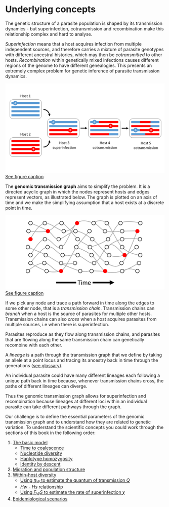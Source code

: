 # Underlying concepts

The genetic structure of a parasite population is shaped by its transmission dynamics - but superinfection, cotransmission and recombination make this relationship complex and hard to analyse.  

*Superinfection* means that a host acquires infection from multiple independent sources, and therefore carries a mixture of parasite genotypes with different ancestral histories, which may then be *cotransmitted* to other hosts.  *Recombination* within genetically mixed infections causes different regions of the genome to have different genealogies.  This presents an extremely complex problem for genetic inference of parasite transmission dynamics.

![superinfection](superinfection.png)
[See figure caption](superinfection.md)

The **genomic transmission graph** aims to simplify the problem.  It is a directed acyclic graph in which the nodes represent hosts and edges represent vectors, as illustrated below. The graph is plotted on an axis of time and we make the simplifying assumption that a host exists at a discrete point in time.

![transmission-graph](transmission-graph.png)
[See figure caption](transmission-graph.md) 

If we pick any node and trace a path forward in time along the edges to some other node, that is a *transmission chain*. Transmission chains can *branch* when a host is the source of parasites for multiple other hosts.  Transmission chains can also *cross* when a host acquires parasites from multiple sources, i.e when there is superinfection.

Parasites reproduce as they flow along transmission chains, and parasites that are flowing along the same transmission chain can genetically recombine with each other.

A *lineage* is a path through the transmission graph that we define by taking an allele at a point locus and tracing its ancestry back in time through the generations ([see glossary](glossary.md)). 

An individual parasite could have many different lineages each following a unique path back in time because, whenever transmission chains cross, the paths of different lineages can diverge. 

Thus the genomic transmission graph allows for superinfection and recombination because lineages at different loci within an individual parasite can take different pathways through the graph.  

Our challenge is to define the essential parameters of the genomic transmission graph and to understand how they are related to genetic variation.  To understand the scientific concepts you could work through the sections of this book in the following order:

1. [The basic model](basic-model.md)
   * [Time to coalescence](coalescence-time-basic.ipynb)
   * [Nucleotide diversity](nucleotide-diversity.ipynb)
   * [Haplotype homozygosity](haplotype-homozygosity.ipynb)
   * [Identity by descent](ibd.ipynb)
1. [Migration and population structure](migration-simple.ipynb)
1. [Within-host diversity](within-host.ipynb)
   * [Using $\pi_W$ to estimate the quantum of transmission $Q$](within-host-pi.ipynb)
   * [*Hw - Hs* relationship](hw-hs.ipynb)
   * [Using $F_WS$ to estimate the rate of superinfection $\chi$](fws-compare-methods.ipynb)
1. [Epidemiological scenarios](epidemiological-scenarios.md)